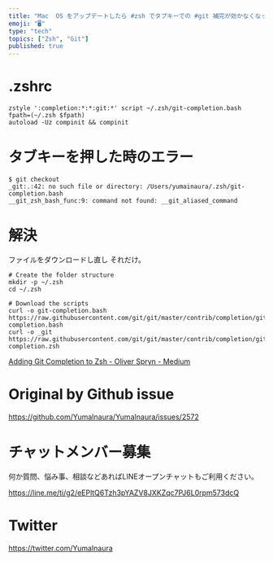 ```yaml
---
title: "Mac  OS をアップデートしたら #zsh でタブキーでの #git 補完が効かなくなった"
emoji: "🖥"
type: "tech"
topics: ["Zsh", "Git"]
published: true
---
```


# .zshrc

```
zstyle ':completion:*:*:git:*' script ~/.zsh/git-completion.bash
fpath=(~/.zsh $fpath)
autoload -Uz compinit && compinit
```


# タブキーを押した時のエラー

```
$ git checkout
_git:.:42: no such file or directory: /Users/yumainaura/.zsh/git-completion.bash
__git_zsh_bash_func:9: command not found: __git_aliased_command
```


# 解決

ファイルをダウンロードし直し
それだけ。

```
# Create the folder structure
mkdir -p ~/.zsh
cd ~/.zsh

# Download the scripts
curl -o git-completion.bash https://raw.githubusercontent.com/git/git/master/contrib/completion/git-completion.bash
curl -o _git https://raw.githubusercontent.com/git/git/master/contrib/completion/git-completion.zsh
```

[Adding Git Completion to Zsh - Oliver Spryn - Medium](https://medium.com/@oliverspryn/adding-git-completion-to-zsh-60f3b0e7ffbc)

# Original by Github issue

https://github.com/YumaInaura/YumaInaura/issues/2572








<!-- Update From Qiita API -->

# チャットメンバー募集


何か質問、悩み事、相談などあればLINEオープンチャットもご利用ください。

https://line.me/ti/g2/eEPltQ6Tzh3pYAZV8JXKZqc7PJ6L0rpm573dcQ





# Twitter


https://twitter.com/YumaInaura


<!-- Update From Qiita API -->


